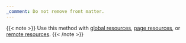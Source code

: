 ```yaml
---
_comment: Do not remove front matter.
---
```


{{< note >}}
Use this method with [global resources](g), [page resources](g), or [remote resources](g).
{{< /note >}}
